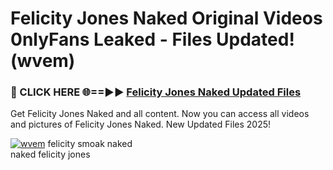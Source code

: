 # Felicity Jones Naked Original Videos 0nlyFans Leaked - Files Updated! (wvem)

<h3>🔴 CLICK HERE 🌐==►► <a href="https://tinyurl.com/yckcrads" rel="nofollow">Felicity Jones Naked Updated Files</a></h3>

Get Felicity Jones Naked and all content. Now you can access all videos and pictures of Felicity Jones Naked. New Updated Files 2025!

[![wvem](https://i.imgur.com/hpKpOFt.gif)](https://tinyurl.com/yckcrads)
felicity smoak naked<br>
naked felicity jones